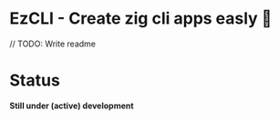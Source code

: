 # EzCLI - Create zig cli apps easly 🍃

// TODO: Write readme

# Status

**Still under (active) development**
